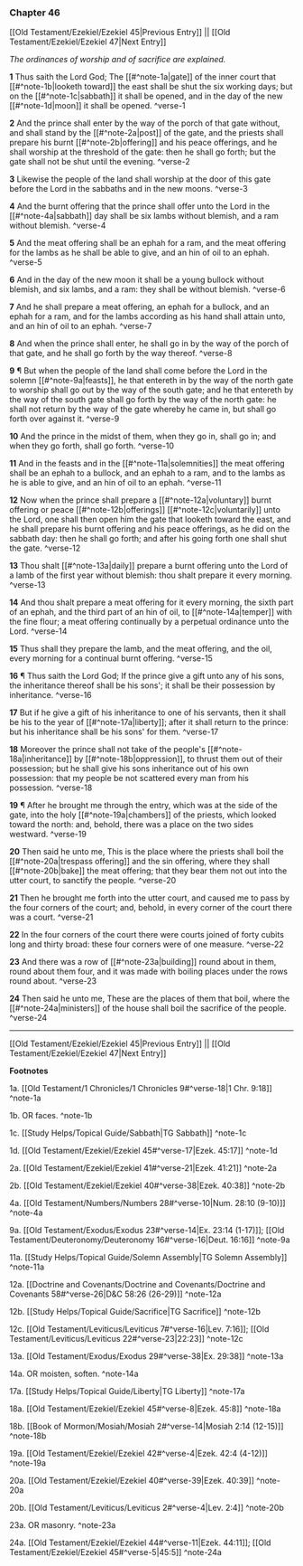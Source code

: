 ### Chapter 46

[[Old Testament/Ezekiel/Ezekiel 45|Previous Entry]]  ||  [[Old Testament/Ezekiel/Ezekiel 47|Next Entry]]

*The ordinances of worship and of sacrifice are explained.*

**1**  Thus saith the Lord God; The [[#^note-1a|gate]] of the inner court that [[#^note-1b|looketh toward]] the east shall be shut the six working days; but on the [[#^note-1c|sabbath]] it shall be opened, and in the day of the new [[#^note-1d|moon]] it shall be opened. ^verse-1

**2**  And the prince shall enter by the way of the porch of that gate without, and shall stand by the [[#^note-2a|post]] of the gate, and the priests shall prepare his burnt [[#^note-2b|offering]] and his peace offerings, and he shall worship at the threshold of the gate: then he shall go forth; but the gate shall not be shut until the evening. ^verse-2

**3**  Likewise the people of the land shall worship at the door of this gate before the Lord in the sabbaths and in the new moons. ^verse-3

**4**  And the burnt offering that the prince shall offer unto the Lord in the [[#^note-4a|sabbath]] day shall be six lambs without blemish, and a ram without blemish. ^verse-4

**5**  And the meat offering shall be an ephah for a ram, and the meat offering for the lambs as he shall be able to give, and an hin of oil to an ephah. ^verse-5

**6**  And in the day of the new moon it shall be a young bullock without blemish, and six lambs, and a ram: they shall be without blemish. ^verse-6

**7**  And he shall prepare a meat offering, an ephah for a bullock, and an ephah for a ram, and for the lambs according as his hand shall attain unto, and an hin of oil to an ephah. ^verse-7

**8**  And when the prince shall enter, he shall go in by the way of the porch of that gate, and he shall go forth by the way thereof. ^verse-8

**9**  ¶ But when the people of the land shall come before the Lord in the solemn [[#^note-9a|feasts]], he that entereth in by the way of the north gate to worship shall go out by the way of the south gate; and he that entereth by the way of the south gate shall go forth by the way of the north gate: he shall not return by the way of the gate whereby he came in, but shall go forth over against it. ^verse-9

**10**  And the prince in the midst of them, when they go in, shall go in; and when they go forth, shall go forth. ^verse-10

**11**  And in the feasts and in the [[#^note-11a|solemnities]] the meat offering shall be an ephah to a bullock, and an ephah to a ram, and to the lambs as he is able to give, and an hin of oil to an ephah. ^verse-11

**12**  Now when the prince shall prepare a [[#^note-12a|voluntary]] burnt offering or peace [[#^note-12b|offerings]] [[#^note-12c|voluntarily]] unto the Lord, one shall then open him the gate that looketh toward the east, and he shall prepare his burnt offering and his peace offerings, as he did on the sabbath day: then he shall go forth; and after his going forth one shall shut the gate. ^verse-12

**13**  Thou shalt [[#^note-13a|daily]] prepare a burnt offering unto the Lord of a lamb of the first year without blemish: thou shalt prepare it every morning. ^verse-13

**14**  And thou shalt prepare a meat offering for it every morning, the sixth part of an ephah, and the third part of an hin of oil, to [[#^note-14a|temper]] with the fine flour; a meat offering continually by a perpetual ordinance unto the Lord. ^verse-14

**15**  Thus shall they prepare the lamb, and the meat offering, and the oil, every morning for a continual burnt offering. ^verse-15

**16**  ¶ Thus saith the Lord God; If the prince give a gift unto any of his sons, the inheritance thereof shall be his sons'; it shall be their possession by inheritance. ^verse-16

**17**  But if he give a gift of his inheritance to one of his servants, then it shall be his to the year of [[#^note-17a|liberty]]; after it shall return to the prince: but his inheritance shall be his sons' for them. ^verse-17

**18**  Moreover the prince shall not take of the people's [[#^note-18a|inheritance]] by [[#^note-18b|oppression]], to thrust them out of their possession; but he shall give his sons inheritance out of his own possession: that my people be not scattered every man from his possession. ^verse-18

**19**  ¶ After he brought me through the entry, which was at the side of the gate, into the holy [[#^note-19a|chambers]] of the priests, which looked toward the north: and, behold, there was a place on the two sides westward. ^verse-19

**20**  Then said he unto me, This is the place where the priests shall boil the [[#^note-20a|trespass offering]] and the sin offering, where they shall [[#^note-20b|bake]] the meat offering; that they bear them not out into the utter court, to sanctify the people. ^verse-20

**21**  Then he brought me forth into the utter court, and caused me to pass by the four corners of the court; and, behold, in every corner of the court there was a court. ^verse-21

**22**  In the four corners of the court there were courts joined of forty cubits long and thirty broad: these four corners were of one measure. ^verse-22

**23**  And there was a row of [[#^note-23a|building]] round about in them, round about them four, and it was made with boiling places under the rows round about. ^verse-23

**24**  Then said he unto me, These are the places of them that boil, where the [[#^note-24a|ministers]] of the house shall boil the sacrifice of the people. ^verse-24


---
[[Old Testament/Ezekiel/Ezekiel 45|Previous Entry]]  ||  [[Old Testament/Ezekiel/Ezekiel 47|Next Entry]]


**Footnotes**


1a. [[Old Testament/1 Chronicles/1 Chronicles 9#^verse-18|1 Chr. 9:18]] ^note-1a

1b. OR faces. ^note-1b

1c. [[Study Helps/Topical Guide/Sabbath|TG Sabbath]] ^note-1c

1d. [[Old Testament/Ezekiel/Ezekiel 45#^verse-17|Ezek. 45:17]] ^note-1d

2a. [[Old Testament/Ezekiel/Ezekiel 41#^verse-21|Ezek. 41:21]] ^note-2a

2b. [[Old Testament/Ezekiel/Ezekiel 40#^verse-38|Ezek. 40:38]] ^note-2b

4a. [[Old Testament/Numbers/Numbers 28#^verse-10|Num. 28:10 (9-10)]] ^note-4a

9a. [[Old Testament/Exodus/Exodus 23#^verse-14|Ex. 23:14 (1-17)]]; [[Old Testament/Deuteronomy/Deuteronomy 16#^verse-16|Deut. 16:16]] ^note-9a

11a. [[Study Helps/Topical Guide/Solemn Assembly|TG Solemn Assembly]] ^note-11a

12a. [[Doctrine and Covenants/Doctrine and Covenants/Doctrine and Covenants 58#^verse-26|D&C 58:26 (26-29)]] ^note-12a

12b. [[Study Helps/Topical Guide/Sacrifice|TG Sacrifice]] ^note-12b

12c. [[Old Testament/Leviticus/Leviticus 7#^verse-16|Lev. 7:16]]; [[Old Testament/Leviticus/Leviticus 22#^verse-23|22:23]] ^note-12c

13a. [[Old Testament/Exodus/Exodus 29#^verse-38|Ex. 29:38]] ^note-13a

14a. OR moisten, soften. ^note-14a

17a. [[Study Helps/Topical Guide/Liberty|TG Liberty]] ^note-17a

18a. [[Old Testament/Ezekiel/Ezekiel 45#^verse-8|Ezek. 45:8]] ^note-18a

18b. [[Book of Mormon/Mosiah/Mosiah 2#^verse-14|Mosiah 2:14 (12-15)]] ^note-18b

19a. [[Old Testament/Ezekiel/Ezekiel 42#^verse-4|Ezek. 42:4 (4-12)]] ^note-19a

20a. [[Old Testament/Ezekiel/Ezekiel 40#^verse-39|Ezek. 40:39]] ^note-20a

20b. [[Old Testament/Leviticus/Leviticus 2#^verse-4|Lev. 2:4]] ^note-20b

23a. OR masonry. ^note-23a

24a. [[Old Testament/Ezekiel/Ezekiel 44#^verse-11|Ezek. 44:11]]; [[Old Testament/Ezekiel/Ezekiel 45#^verse-5|45:5]] ^note-24a